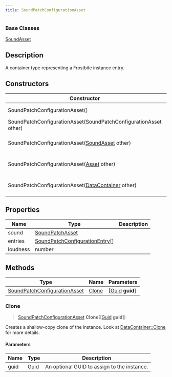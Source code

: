 ```yaml
---
title: SoundPatchConfigurationAsset
---
```

### Base Classes

[SoundAsset](/vext/ref/fb/soundasset/)

## Description

A container type representing a Frostbite instance entry.

## Constructors

| Constructor                                                                             | Description                                                                                                                                     |
| --------------------------------------------------------------------------------------- | ----------------------------------------------------------------------------------------------------------------------------------------------- |
| SoundPatchConfigurationAsset()                                                          | Create a new instance of this container type.                                                                                                   |
| SoundPatchConfigurationAsset(SoundPatchConfigurationAsset other)                        | Create a reference copy of an instance of the same type.                                                                                        |
| SoundPatchConfigurationAsset([SoundAsset](/vext/ref/fb/soundasset/) other)                            | Upcast an instance of type [SoundAsset](/vext/ref/fb/soundasset/) to [SoundPatchConfigurationAsset](/vext/ref/fb/soundpatchconfigurationasset/).                            |
| SoundPatchConfigurationAsset([Asset](/vext/ref/fb/asset/) other)                                      | Upcast an instance of type [Asset](/vext/ref/fb/asset/) to [SoundPatchConfigurationAsset](/vext/ref/fb/soundpatchconfigurationasset/).                                      |
| SoundPatchConfigurationAsset([DataContainer](/vext/ref/shared/class/datacontainer) other) | Upcast an instance of type [DataContainer](/vext/ref/shared/class/datacontainer) to [SoundPatchConfigurationAsset](/vext/ref/fb/soundpatchconfigurationasset/). |

## Properties

| Name     | Type                                                             | Description |
| -------- | ---------------------------------------------------------------- | ----------- |
| sound    | [SoundPatchAsset](/vext/ref/fb/soundpatchasset/)                               |             |
| entries  | [SoundPatchConfigurationEntry](/vext/ref/fb/soundpatchconfigurationentry/)\[\] |             |
| loudness | number                                                           |             |

## Methods

| Type                                                         | Name            | Parameters                                     |
| ------------------------------------------------------------ | --------------- | ---------------------------------------------- |
| [SoundPatchConfigurationAsset](/vext/ref/fb/soundpatchconfigurationasset/) | [Clone](#clone) | \[[Guid](/vext/ref/shared/class/guid) **guid**\] |

### Clone

> [SoundPatchConfigurationAsset](/vext/ref/fb/soundpatchconfigurationasset/) **Clone**(\[[Guid](/vext/ref/shared/class/guid) **guid**\])

Creates a shallow-copy clone of the instance. Look at [DataContainer::Clone](/vext/ref/shared/class/datacontainer#clone) for more details.

#### Parameters

| Name | Type         | Description                                 |
| ---- | ------------ | ------------------------------------------- |
| guid | [Guid](/vext/ref/shared/class/guid/) | An optional GUID to assign to the instance. |

